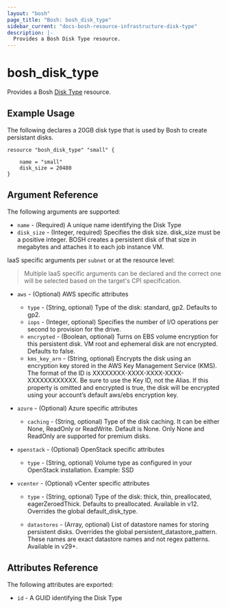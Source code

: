 ```yaml
---
layout: "bosh"
page_title: "Bosh: bosh_disk_type"
sidebar_current: "docs-bosh-resource-infrastructure-disk-type"
description: |-
  Provides a Bosh Disk Type resource.
---
```


# bosh\_disk\_type

Provides a Bosh [Disk Type](http://bosh.io/docs/cloud-config.html#disk-types) resource.

## Example Usage

The following declares a 20GB disk type that is used by Bosh to create persistant disks.

```
resource "bosh_disk_type" "small" {
    
    name = "small"
    disk_size = 20480
}
```

## Argument Reference

The following arguments are supported:

* `name` - (Required) A unique name identifying the Disk Type
* `disk_size` - (Integer, required) Specifies the disk size. disk_size must be a positive integer. BOSH creates a persistent disk of that size in megabytes and attaches it to each job instance VM.

IaaS specific arguments per `subnet` or at the resource level:
> Multiple IaaS specific arguments can be declared and the correct one will be selected based on the target's CPI specification.

* `aws` - (Optional) AWS specific attributes

  * `type` - (String, optional) Type of the disk: standard, gp2. Defaults to gp2.
  * `iops` - (Integer, optional) Specifies the number of I/O operations per second to provision for the drive.
  * `encrypted` - (Boolean, optional) Turns on EBS volume encryption for this persistent disk. VM root and ephemeral disk are not encrypted. Defaults to false.
  * `kms_key_arn` - (String, optional) Encrypts the disk using an encryption key stored in the AWS Key Management Service (KMS). The format of the ID is XXXXXXXX-XXXX-XXXX-XXXX-XXXXXXXXXXXX. Be sure to use the Key ID, not the Alias. If this property is omitted and encrypted is true, the disk will be encrypted using your account’s default aws/ebs encryption key.

* `azure` - (Optional) Azure specific attributes

  * `caching` - (String, optional) Type of the disk caching. It can be either None, ReadOnly or ReadWrite. Default is None. Only None and ReadOnly are supported for premium disks.

* `openstack` - (Optional) OpenStack specific attributes

  * `type` - (String, optional) Volume type as configured in your OpenStack installation. Example: SSD

* `vcenter` - (Optional) vCenter specific attributes

  * `type` - (String, optional) Type of the disk: thick, thin, preallocated, eagerZeroedThick. Defaults to preallocated. Available in v12. Overrides the global default_disk_type.

  * `datastores` - (Array, optional) List of datastore names for storing persistent disks. Overrides the global persistent_datastore_pattern. These names are exact datastore names and not regex patterns. Available in v29+.

## Attributes Reference

The following attributes are exported:

* `id` - A GUID identifying the Disk Type
